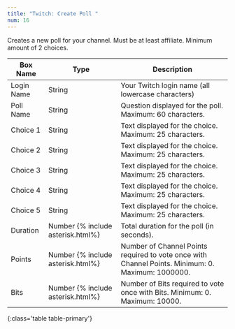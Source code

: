 ```yaml
---
title: "Twitch: Create Poll "
num: 16
---
```


Creates a new poll for your channel. Must be at least affiliate. Minimum amount of 2 choices.

| Box Name | Type | Description | 
|-------|--------|--------
|Login Name|String|Your Twitch login name (all lowercase characters)
|Poll Name|String|Question displayed for the poll. Maximum: 60 characters.
|Choice 1|String|Text displayed for the choice. Maximum: 25 characters.
|Choice 2|String|Text displayed for the choice. Maximum: 25 characters.
|Choice 3|String|Text displayed for the choice. Maximum: 25 characters.
|Choice 4|String|Text displayed for the choice. Maximum: 25 characters.
|Choice 5|String|Text displayed for the choice. Maximum: 25 characters.
|Duration|Number {% include asterisk.html%}|Total duration for the poll (in seconds).
|Points|Number {% include asterisk.html%}|Number of Channel Points required to vote once with Channel Points. Minimum: 0. Maximum: 1000000.
|Bits|Number {% include asterisk.html%} | Number of Bits required to vote once with Bits. Minimum: 0. Maximum: 10000.
{:class='table table-primary'}










